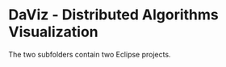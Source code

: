 DaViz - Distributed Algorithms Visualization
============================================

The two subfolders contain two Eclipse projects.
